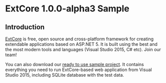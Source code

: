 # ExtCore 1.0.0-alpha3 Sample

## Introduction

[ExtCore](https://github.com/ExtCore/ExtCore) is free, open source and cross-platform framework
for creating extendable applications based on ASP.NET 5. It is built using the best and the most
modern tools and languages (Visual Studio 2015, C# etc). Join our team!

You can also download our [ready to use sample project](http://extcore.net/files/ExtCore-Sample-1.0.0-alpha3.zip).
It contains everything you need to run ExtCore-based web application from Visual Studio 2015, including SQLite
database with the test data.